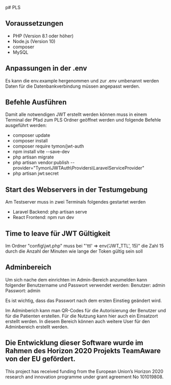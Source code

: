 p# PLS

## Voraussetzungen

-   PHP (Version 8.1 oder höher)
-   Node.js (Version 10)
-   composer
-   MySQL

## Anpassungen in der .env

Es kann die env.example hergenommen und zur .env umbenannt werden
Daten für die Datenbankverbindung müssen angepasst werden.

## Befehle Ausführen

Damit alle notwendigen JWT erstellt werden können muss in einem Terminal der Pfad zum PLS Ordner geöffnet werden und folgende Befehle ausgeführt werden:

-   composer update
-   composer install
-   composer require tymon/jwt-auth
-   npm install vite --save-dev
-   php artisan migrate
-   php artisan vendor:publish --provider="Tymon\JWTAuth\Providers\LaravelServiceProvider"
-   php artisan jwt:secret

## Start des Webservers in der Testumgebung

Am Testserver muss in zwei Terminals folgendes gestartet werden

-   Laravel Backend: php artisan serve
-   React Frontend: npm run dev

## Time to leave für JWT Gültigkeit

Im Ordner "config\jwt.php" muss bei "'ttl' => env('JWT_TTL', 15)" die Zahl 15 durch die Anzahl der Minuten wie lange der Token gültig sein soll

## Adminbereich

Um sich nache dem einrichten im Admin-Bereich anzumelden kann folgender Benutzername und Passwort verwendet werden:
Benutzer: admin
Passwort: admin

Es ist wichtig, dass das Passwort nach dem ersten Einstieg geändert wird.

Im Adminberich kann man QR-Codes für die Autorisierung der Benutzer und für die Patienten erstellen.
Für die Nutzung kann hier auch ein Einsatzort erstellt werden.
In diesem Bereich können auch weitere User für den Adminbereich erstellt werden.






## Die Entwicklung dieser Software wurde im Rahmen des Horizon 2020 Projekts TeamAware von der EU gefördert.

This project has received funding from the European Union’s Horizon 2020 research and innovation programme under grant agreement No 101019808.
